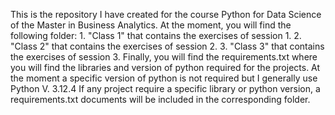 This is the repository I have created for the course Python for Data Science of the Master in Business Analytics.
At the moment, you will find the following folder:
    1. "Class 1" that contains the exercises of session 1.
    2. "Class 2" that contains the exercises of session 2.
    3. "Class 3" that contains the exercises of session 3.
Finally, you will find the requirements.txt where you will find the libraries and version of python required for the projects. At the moment a specific version of python is not required but I generally use Python V. 3.12.4
If any project require a specific library or python version, a requirements.txt documents will be included in the corresponding folder.
